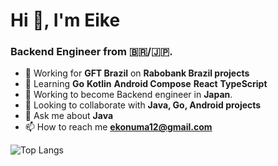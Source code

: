 <h1>Hi 👋, I'm Eike</h1>
<h3>Backend Engineer from 🇧🇷/🇯🇵.</h3>

- 🔭 Working for **GFT Brazil** on **Rabobank Brazil projects**
- 🌱 Learning **Go** **Kotlin** **Android Compose** **React** **TypeScript**
- 🎯 Working to become Backend engineer in **Japan**.
- 👯 Looking to collaborate with **Java, Go, Android projects**
- 💬 Ask me about **Java**
- 📫 How to reach me **ekonuma12@gmail.com**

<img alt="Top Langs" src="https://github-readme-stats.vercel.app/api/top-langs/?username=ekonuma&layout=compact&show_icons=true&theme=onedark&hide=scss,css,html,JavaScript" />
